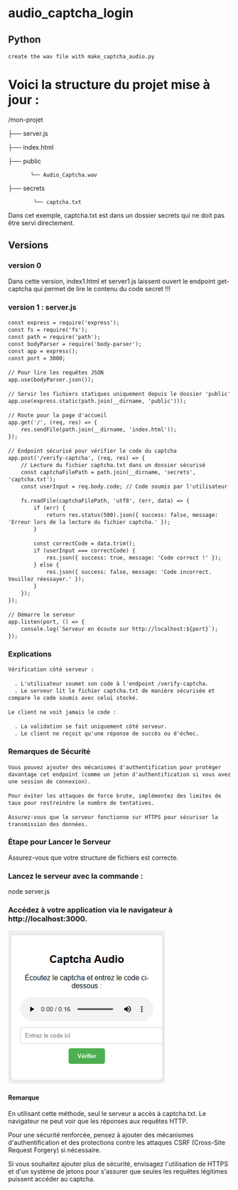 # audio_captcha_login

## Python

    create the wav file with make_captcha_audio.py


# Voici la structure du projet mise à jour :
  
   /mon-projet
   
   ├── server.js
  
   ├── index.html
  
   ├── public
   
           └── Audio_Captcha.wav
   
   ├── secrets
  
            └── captcha.txt
 
    
  Dans cet exemple, captcha.txt est dans un dossier secrets qui ne doit pas être servi directement.

## Versions 

### version 0
  Dans cette version, index1.html et server1.js laissent ouvert le endpoint get-captcha qui permet de lire le contenu du code secret !!!


### version 1 : server.js
    const express = require('express');
    const fs = require('fs');
    const path = require('path');
    const bodyParser = require('body-parser');
    const app = express();
    const port = 3000;
    
    // Pour lire les requêtes JSON
    app.use(bodyParser.json());
    
    // Servir les fichiers statiques uniquement depuis le dossier 'public'
    app.use(express.static(path.join(__dirname, 'public')));
    
    // Route pour la page d'accueil
    app.get('/', (req, res) => {
        res.sendFile(path.join(__dirname, 'index.html'));
    });
    
    // Endpoint sécurisé pour vérifier le code du captcha
    app.post('/verify-captcha', (req, res) => {
        // Lecture du fichier captcha.txt dans un dossier sécurisé
        const captchaFilePath = path.join(__dirname, 'secrets', 'captcha.txt');
        const userInput = req.body.code; // Code soumis par l'utilisateur
    
        fs.readFile(captchaFilePath, 'utf8', (err, data) => {
            if (err) {
                return res.status(500).json({ success: false, message: 'Erreur lors de la lecture du fichier captcha.' });
            }
            
            const correctCode = data.trim();
            if (userInput === correctCode) {
                res.json({ success: true, message: 'Code correct !' });
            } else {
                res.json({ success: false, message: 'Code incorrect. Veuillez réessayer.' });
            }
        });
    });

    // Démarre le serveur
    app.listen(port, () => {
        console.log(`Serveur en écoute sur http://localhost:${port}`);
    });

### Explications
    Vérification côté serveur :
    
      . L'utilisateur soumet son code à l'endpoint /verify-captcha.
      . Le serveur lit le fichier captcha.txt de manière sécurisée et compare le code soumis avec celui stocké.
    
    Le client ne voit jamais le code :
    
      . La validation se fait uniquement côté serveur.
      . Le client ne reçoit qu'une réponse de succès ou d'échec.

### Remarques de Sécurité
    Vous pouvez ajouter des mécanismes d'authentification pour protéger davantage cet endpoint (comme un jeton d'authentification si vous avez une session de connexion).
    
    Pour éviter les attaques de force brute, implémentez des limites de taux pour restreindre le nombre de tentatives.
    
    Assurez-vous que le serveur fonctionne sur HTTPS pour sécuriser la transmission des données.    

### Étape pour Lancer le Serveur

Assurez-vous que votre structure de fichiers est correcte.

### Lancez le serveur avec la commande :

  node server.js

### Accédez à votre application via le navigateur à http://localhost:3000.
![text](image.png)


#### Remarque
  
  En utilisant cette méthode, seul le serveur a accès à captcha.txt. Le navigateur ne peut voir que les réponses aux requêtes HTTP.
  
  Pour une sécurité renforcée, pensez à ajouter des mécanismes d'authentification et des protections contre les attaques CSRF (Cross-Site Request Forgery) si nécessaire.
  
  Si vous souhaitez ajouter plus de sécurité, envisagez l'utilisation de HTTPS et d'un système de jetons pour s'assurer que seules les requêtes légitimes puissent accéder au captcha.
  
